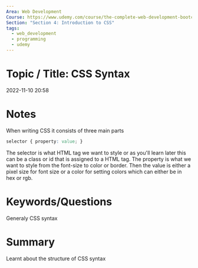 ```yaml
---
Area: Web Development
Course: https://www.udemy.com/course/the-complete-web-development-bootcamp/
Section: "Section 4: Introduction to CSS"
tags:
  - web_development
  - programming
  - udemy
---
```

# Topic / Title: CSS Syntax

2022-11-10
20:58


# Notes
When writing CSS it consists of three main parts
```css
selector { property: value; }
```
The selector is what HTML tag we want to style or as you'll learn later this can be a class or id that is assigned to a HTML tag. The property is what we want to style from the font-size to color or border. Then the value is either a pixel size for font size or a color for setting colors which can either be in hex or rgb. 
# Keywords/Questions
Generaly CSS syntax
# Summary
Learnt about the structure of CSS syntax 